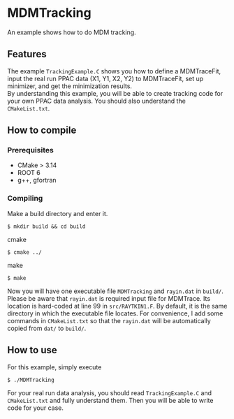 # MDMTracking
An example shows how to do MDM tracking.

## Features
The example `TrackingExample.C` shows you how to define a MDMTraceFit, input the real run PPAC data (X1, Y1, X2, Y2) to MDMTraceFit, set up minimizer, and get the minimization results.  
By understanding this example, you will be able to create tracking code for your own PPAC data analysis. You should also understand the `CMakeList.txt`.


## How to compile

### Prerequisites

- CMake > 3.14
- ROOT 6
- g++, gfortran

### Compiling

Make a build directory and enter it.
```
$ mkdir build && cd build
```

cmake 
```
$ cmake ../
```
make
```
$ make
```
Now you will have one executable file `MDMTracking` and `rayin.dat` in `build/`.  
Please be aware that `rayin.dat` is required input file for MDMTrace. Its location is hard-coded at line 99 in `src/RAYTKIN1.F`. By default, it is the same directory in which the executable file locates. For convenience, I add some commands in `CMakeList.txt` so that the `rayin.dat` will be automatically copied from `dat/` to `build/`.

## How to use
For this example, simply execute
```
$ ./MDMTracking
```
For your real run data analysis, you should read `TrackingExample.C` and `CMakeList.txt` and fully understand them. Then you will be able to write code for your case. 

